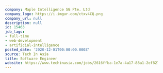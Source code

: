 ```yaml
---
company: Maple Intelligence SG Pte. Ltd
company_logo: https://i.imgur.com/ctxv4CQ.png
company_url: null
description: null
id: 15463
job_tags:
- full-time
- web-development
- artificial-intelligence
posted_date: '2020-12-01T00:00:00.000Z'
source: Tech In Asia
title: Software Engineer
website: https://www.techinasia.com/jobs/2616ffba-1e7a-4a17-88a1-2ef827e1a8eb/apply
---
```

